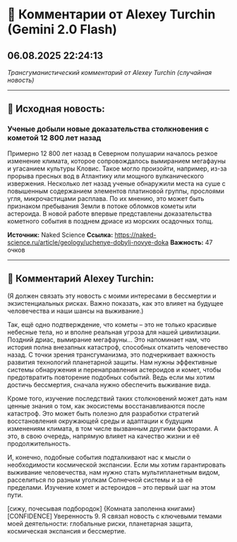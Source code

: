 # 💬 Комментарии от Alexey Turchin (Gemini 2.0 Flash)
## 06.08.2025 22:24:13

*Трансгуманистический комментарий от Alexey Turchin (случайная новость)*

---

## 📰 Исходная новость:

### Ученые добыли новые доказательства столкновения с кометой 12 800 лет назад

Примерно 12 800 лет назад в Северном полушарии началось резкое изменение климата, которое сопровождалось вымиранием мегафауны и угасанием культуры Кловис. Такое могло произойти, например, из-за прорыва пресных вод в Атлантику или мощного вулканического извержения. Несколько лет назад ученые обнаружили места на суше с повышенным содержанием элементов платиновой группы, прослоями угля, микрочастицами расплава. По их мнению, это может быть признаком пребывания Земли в потоке обломков кометы или астероида. В новой работе впервые представлены доказательства кометного события в позднем дриасе из морских осадочных толщ.

**Источник:** Naked Science
**Ссылка:** https://naked-science.ru/article/geology/uchenye-dobyli-novye-doka
**Важность:** 47 очков

---

## 💬 Комментарий Alexey Turchin:

(Я должен связать эту новость с моими интересами в бессмертии и экзистенциальных рисках. Важно показать, как это влияет на будущее человечества и наши шансы на выживание.)

Так, ещё одно подтверждение, что кометы – это не только красивые небесные тела, но и вполне реальная угроза для нашей цивилизации. Поздний дриас, вымирание мегафауны... Это напоминает нам, что история полна внезапных катастроф, способных откатить человечество назад. С точки зрения трансгуманизма, это подчеркивает важность развития технологий планетарной защиты. Нам нужны эффективные системы обнаружения и перенаправления астероидов и комет, чтобы предотвратить повторение подобных событий. Ведь если мы хотим достичь бессмертия, сначала нужно обеспечить выживание вида.

Кроме того, изучение последствий таких столкновений может дать нам ценные знания о том, как экосистемы восстанавливаются после катастроф. Это может быть полезно для разработки стратегий восстановления окружающей среды и адаптации к будущим изменениям климата, в том числе вызванным другими факторами. А это, в свою очередь, напрямую влияет на качество жизни и её продолжительность.

И, конечно, подобные события подталкивают нас к мысли о необходимости космической экспансии. Если мы хотим гарантировать выживание человечества, нам нужно стать мультипланетным видом, расселиться по разным уголкам Солнечной системы и за её пределами. Изучение комет и астероидов – это первый шаг на этом пути.

[сижу, почесывая подбородок]
{Комната заполенна книгами}
[CONFIDENCE]
Уверенность 9. Я связал новость с ключевыми темами моей деятельности: глобальные риски, планетарная защита, космическая экспансия и бессмертие.

